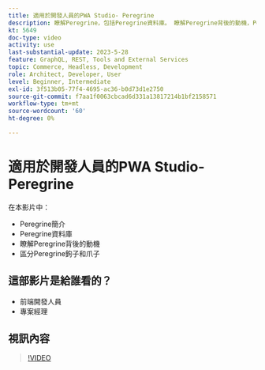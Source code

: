 ```yaml
---
title: 適用於開發人員的PWA Studio- Peregrine
description: 瞭解Peregrine，包括Peregrine資料庫。 瞭解Peregrine背後的動機​，Peregrine鉤子和爪子之間的差異。
kt: 5649
doc-type: video
activity: use
last-substantial-update: 2023-5-28
feature: GraphQL, REST, Tools and External Services
topic: Commerce, Headless, Development
role: Architect, Developer, User
level: Beginner, Intermediate
exl-id: 3f513b05-77f4-4695-ac36-b0d73d1e2750
source-git-commit: f7aa1f0063cbcad6d331a13817214b1bf2158571
workflow-type: tm+mt
source-wordcount: '60'
ht-degree: 0%

---
```


# 適用於開發人員的PWA Studio- Peregrine

在本影片中：

- Peregrine簡介
- Peregrine資料庫
- 瞭解Peregrine背後的動機
- 區分Peregrine鉤子和爪子

## 這部影片是給誰看的？

- 前端開發人員
- 專案經理

## 視訊內容

>[!VIDEO](https://video.tv.adobe.com/v/35720?quality=12&learn=on)

